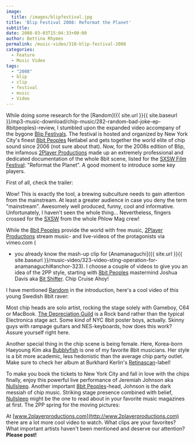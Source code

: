 ```yaml
---
image:
  title: /images/blipfestival.jpg
title: 'Blip Festival 2008: Reformat the Planet'
subtitle: 
date: 2008-03-03T15:04:33+00:00
author: Bettina Rhymes
permalink: /music-video/310-blip-festival-2008
categories:
  - Feature
  - Music Video
tags:
  - "2008"
  - blip
  - clip
  - festival
  - music
  - Video
---
```

While doing some research for the [Random]({{ site.url }}{{ site.baseurl }}/mp3-music-download/chip-music/282-random-bad-joke-ep-8bitpeoples)-review, I stumbled upon the expanded video accompany of the bygone [Blip Festivals](http://blipfestival.org/ "Blip Festival Website"). The festival is hosted and organized by New York City's finest [8bit Peoples](http://www.8bitpeoples.com/ "8bit Peoples Netlabel") Netlabel and gets together the world elite of chip sound since 2006 (not sure about that). Now, for the 2008s edition of Blip, the infamous [2Player Productions](http://www.2playerproductions.com/ "2Player Productions Website") made up an extremely professional and dedicated documentation of the whole 8bit scene, listed for the [SXSW Film Festival](http://2008.sxsw.com/film/screenings/film/F9224.html "Reformat the Planet @ SXSW Film Festival"): "Reformat the Planet". A good moment to introduce some key players.<!--more-->

First of all, check the trailer:



Wow! This is exactly the tool, a brewing subculture needs to gain attention from the mainstream. At least a greater audience in case you deny the term "mainstream". Awesomely well produced, funny, cool and informative. Unfortunately, I haven't seen the whole thing... Nevertheless, fingers crossed for the [SXSW](http://2008.sxsw.com/film/screenings/film/F9224.html "Reformat the Planet @ SXSW Film Festival") from the whole Phlow Mag crew!

While the [8bit Peoples](http://www.8bitpeoples.com/ "8bit Peoples Netlabel") provide the world with free music, [2Player Productions](http://www.2playerproductions.com/ "2Player Productions Website") stream music- and live-videos of the protagonists via vimeo.com (
  
- you already know the mash-up clip for [Anamanaguchi]({{ site.url }}{{ site.baseurl }}/music-video/323-video-sting-operation-for-anamanaguchi#anchor-323). I choose a couple of videos to give you an idea of the 2PP style, starting with [8bit Peoples](http://www.8bitpeoples.com/ "8bit Peoples Netlabel") mastermind Joshua Davis aka [Bit Shifter](http://bit.shifter.net/ "Bit Shifter Website"). Chip Cruise Ahoy!



I have mentioned [Random](http://random2k.wordpress.com/ "Random Website") in the introduction, here's a cool video of this young Swedish 8bit raver:



Most chip heads are solo artist, rocking the stage solely with Gameboy, C64 or MacBook. [The Depreciation Guild](http://www.inhergentlejaws.com/ "The Depreciation Guild Website") is a Rock band rather than the typical Electronica stage act. Some kind of NYC 8bit poster boys, actually. Skinny guys with rampage guitars and NES-keyboards, how does this work? Assure yourself right here.



Another special thing in the chip scene is being female. Here, Korea-born Haeyoung Kim aka [Bubblyfish](http://www.bubblyfish.com/ "Bubblyfish Website") is one of my favorite 8bit musicians. Her style is a bit more academic, less hedonistic than the average chip party outlet. Make sure to check her album at Burkhard Kerlin's [Retinascan](http://www.retinascan.de/phpshop/themes/kategorie/detail.php?artikelid=497&source=2 "Bubblyfish @ Retinascan")-label!



To make you book the tickets to New York City and fall in love with the chips finally, enjoy this powerful live performance of Jeremiah Johnson aka [Nullsleep](http://www.nullsleep.com/ "Nullsleep Website"). Another important [8bit Peoples](http://www.8bitpeoples.com/ "8bit Peoples Netlabel")-head, Johnson is the dark messiah of chip music. Striking stage presence combined with belief, [Nullsleep](http://www.nullsleep.com/ "Nullsleep Website") might be the one to read about in your favorite music magazines at first. The 2PP spring for the moving pictures:



At [www.2playerproductions.com](http://www.2playerproductions.com) there are a lot more cool video to watch. What clips are your favorites? What important artists haven't been mentioned and deserve our attention? **Please post!**